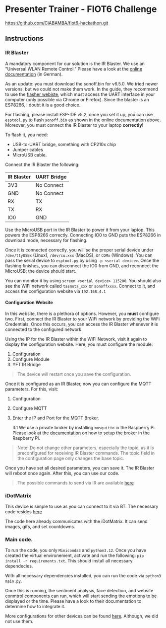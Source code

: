 # Presenter Trainer - FIOT6 Challenge #

https://github.com/CiABAMBA/fiot6-hackathon.git

## Instructions

### IR Blaster

A mandatory component for our solution is the IR Blaster. We use an "Universal 
WLAN Remote Control." Please have a look at the [online documentation](https://www.heise.de/ct/artikel/Pearls-WLAN-Universalfernbedienung-mit-MQTT-nutzen-4505906.html) (in German).

As an update: you must download the sonoff.bin for v6.5.0. We tried newer versions,
but we could not make them work. In the guide, they recommend to use the [flasher webiste](https://tasmota.github.io/install), 
which must access the UART interface in your computer (only possible via Chrome or Firefox).
Since the blaster is an ESP8266, I doubt it is a good choice.

For flashing, please install ESP-IDF v5.2, once you set it up, you can use `esptool.py`
to flash `sonoff.bin` as shown in the online documentation above. Moreover, you
must connect the IR Blaster to your laptop **correctly**! 

To flash it, you need:

* USB-to-UART bridge, something with CP210x chip 
* Jumper cables
* MicroUSB cable.

Connect the IR Blaster the following:

| IR Blaster | UART Bridge |
|------------|-------------|
|    3V3     | No Connect  |
|    GND     | No Connect  |
|     RX     |     TX      |
|     TX     |     RX      |
|    IO0     |     GND     |

Use the MicroUSB port in the IR Blaster to power it from your laptop. This
powers the ESP8266 correctly. Connecting IO0 to GND puts the ESP8266 in download
mode, necessary for flashing.

Once it is connected correctly, you will se the proper serial device under
`/dev/ttyUSBx` (Linux), `/dev/cu.xxx` (MacOS), or `COMx` (Windows). You can pass
the serial device to `esptool.py` by using `-p <serial device>`. Once the flashing
finishes, you can disconnect the IO0 from GND, and reconnect the MicroUSB; 
the device should start.

You can monitor it by using `screen <serial device> 115200`. You should also see
the WiFi network called `tasmota_xxx` or `sonoffxxxx`. Connect to it, and access
the configuration website via `192.168.4.1`

#### Configuration Website

In this website, there is a plethora of options. However, you **must** configure two.
First, connect the IR Blaster to your WiFi network by providing the WiFi Credentials.
Once this occurs, you can access the IR Blaster whenever it is connected to the
configured network.

Using the IP for the IR Blaster within the WiFi Network, visit it again to display
the configuration website. Here, you must configure the module:

1. Configuration
2. Configure Module
3. YFT IR Bridge

> The device will restart once you save the configuration.

Once it is configured as an IR Blaster, now you can configure the MQTT parameters.
For this, visit:

1. Configuration
2. Configure MQTT
3. Enter the IP and Port for the MQTT Broker.

      3.1 We use a private broker by installing `mosquitto` in the Raspberry Pi.
         Please look at the [documentation](./assets/HOWTO_mqtt_broker_on_pi.txt) on how
         to setup the broker in the Raspberry Pi.

> Note: Do not change other parameters, especially the topic, as it is preconfigured
> for receiving IR Blaster commands. The topic field in the configuration page
> only changes the base topic.

Once you have set all desired parameters, you can save it. The IR Blaster will 
reboot once again. After this, you can use our code.

> The possible commands to send via IR are available [here](assets/clock_commands.json)


### iDotMatrix

This device is simple to use as you can connect to it via BT. The necessary code
resides [here](./idotmatrix/)

The code here already communicates with the iDotMatrix. It can send images, gifs,
and set countdowns.

### Main code.

To run the code, you only `Miniconda3` and `python3.12`. Once you have created 
the virtual environement, activate and run the following: `pip install -r requirements.txt`.
This should install all necessary dependecies.


With all necessary dependencies installed, you can run the code via `python3 main.py`.

Once this is running, the sentiment analysis, face detection, and website conmtrol components can run, 
which will start sending the emotions to be displayed or the time. Please have a 
look to their documentation to determine how to integrate it.

More configurations for other devices can be found [here](./assets/CONFIGS). 
Although, we did not use them.
